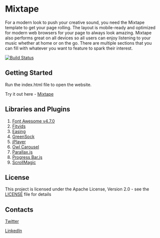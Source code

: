 # Mixtape
For a modern look to push your creative sound, you need the Mixtape template to get your page rolling. The layout is mobile-ready and optimized for modern web browsers for your page to always look amazing. Mixtape also performs great on all devices so all users can enjoy listening to your music whether at home or on the go. There are multiple sections that you can fill with whatever you want to feature to spark their interest.

[![Build Status](https://dev.azure.com/ms/calculator/_apis/build/status/Calculator-CI?branchName=master)](https://dev.azure.com/ms/calculator/_build/latest?definitionId=57&branchName=master)

## Getting Started

Run the index.html file to open the website.

Try it out here - [Mixtape](https://alexnjoroge.github.io/mixtape-website/)

## Libraries and Plugins 

1. [Font Awesome v4.7.0](https://fontawesome.com/)
2. [Fitvids](http://fitvidsjs.com/)
3. [Easing](http://gsgd.co.uk/sandbox/jquery/easing/)
4. [GreenSock](https://greensock.com/)
5. [jPlayer](http://jplayer.org/)
6. [Owl Carousel](https://owlcarousel2.github.io/OwlCarousel2/)
7. [Parallax.js](http://pixelcog.github.io/parallax.js/)
8. [Progress Bar.js](https://kimmobrunfeldt.github.io/progressbar.js/)
9. [ScrollMagic](http://scrollmagic.io/)


## License

This project is licensed under the Apache License, Version 2.0 - see the [LICENSE](LICENSE) file for details


## Contacts

 [Twitter](https://twitter.com/thealexnjoroge) 
 
 [LinkedIn](https://linkedin.com/in/alexnjoroge) 

